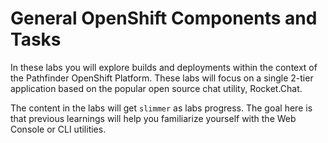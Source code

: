 # General OpenShift Components and Tasks

In these labs you will explore builds and deployments within the context of the Pathfinder OpenShift Platform.
These labs will focus on a single 2-tier application based on the popular open source chat utility, Rocket.Chat.

The content in the labs will get `slimmer` as labs progress. The goal here is that previous learnings will help
you familiarize yourself with the Web Console or CLI utilities.
